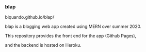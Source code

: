 ### blap
biquando.github.io/blap/

blap is a blogging web app created using MERN over summer 2020.

This repository provides the front end for the app (Github Pages),

and the backend is hosted on Heroku.
